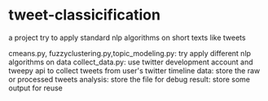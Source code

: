 # tweet-classicification
a project try to apply standard nlp algorithms on short texts like tweets

cmeans.py, fuzzyclustering.py,topic_modeling.py: try apply different nlp algorithms on data
collect_data.py: use twitter development account and tweepy api to collect tweets from user's twitter timeline
data: store the raw or processed tweets
analysis: store the file for debug
result: store some output for reuse
